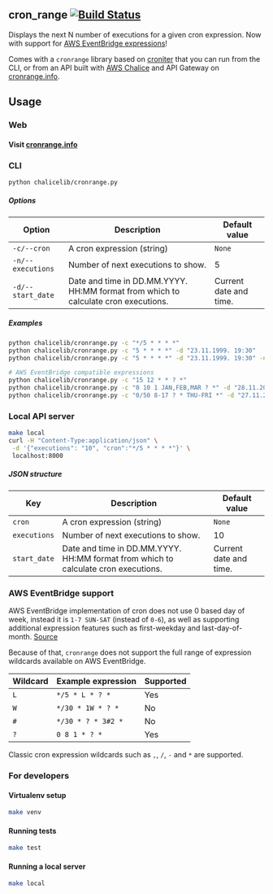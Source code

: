 ## cron_range [![Build Status](https://travis-ci.com/ivica-k/chalice_cronrange.svg?branch=master)](https://travis-ci.com/ivica-k/chalice_cronrange)
Displays the next N number of executions for a given cron expression. Now with support for [AWS EventBridge expressions](https://docs.aws.amazon.com/AmazonCloudWatch/latest/events/ScheduledEvents.html)! 

Comes with a `cronrange` library based on [croniter](https://github.com/kiorky/croniter) that you can run from the CLI,
or from an API built with [AWS Chalice](https://github.com/aws/chalice) and API Gateway on [cronrange.info](https://cronrange.info/).

## Usage
### Web
#### Visit [cronrange.info](https://cronrange.info/)

### CLI
```bash
python chalicelib/cronrange.py
```
##### Options
| Option            | Description                                                                        | Default value          |
|-------------------|------------------------------------------------------------------------------------|------------------------|
| `-c/--cron`       | A cron expression (string)                                                         | `None`                 |
| `-n/--executions` | Number of next executions to show.                                                 | 5                      |
| `-d/--start_date` | Date and time in DD.MM.YYYY. HH:MM format from which to calculate cron executions. | Current date and time. |

##### Examples
```bash
python chalicelib/cronrange.py -c "*/5 * * * *"
python chalicelib/cronrange.py -c "5 * * * *" -d "23.11.1999. 19:30"
python chalicelib/cronrange.py -c "5 * * * *" -d "23.11.1999. 19:30" -n 50

# AWS EventBridge compatible expressions
python chalicelib/cronrange.py -c "15 12 * * ? *"
python chalicelib/cronrange.py -c "0 10 1 JAN,FEB,MAR ? *" -d "28.11.2021. 20:00"
python chalicelib/cronrange.py -c "0/50 8-17 ? * THU-FRI *" -d "27.11.2021. 19:30" -n 50
```

### Local API server
```bash
make local
curl -H "Content-Type:application/json" \
 -d '{"executions": "10", "cron":"*/5 * * * *"}' \
 localhost:8000
```

##### JSON structure
| Key          | Description                                                                        | Default value          |
|--------------|------------------------------------------------------------------------------------|------------------------|
| `cron`       | A cron expression (string)                                                         | `None`                 |
| `executions` | Number of next executions to show.                                                 | 10                     |
| `start_date` | Date and time in DD.MM.YYYY. HH:MM format from which to calculate cron executions. | Current date and time. |

### AWS EventBridge support
AWS EventBridge implementation of cron does not use 0 based day of week, instead it is `1-7 SUN-SAT` (instead of `0-6`), 
as well as supporting additional expression features such as first-weekday and last-day-of-month. [Source](https://en.wikipedia.org/wiki/Cron#Overview)

Because of that, `cronrange` does not support the full range of expression wildcards available on AWS EventBridge.

| Wildcard | Example expression | Supported |
|----------|--------------------|-----------|
| `L`      | `*/5 * L * ? *`    | Yes       |
| `W`      | `*/30 * 1W * ? *`  | No        |
| `#`      | `*/30 * ? * 3#2 *` | No        |
| `?`      | `0 8 1 * ? *`      | Yes       |

Classic cron expression wildcards such as `,`, `/`, `-` and `*` are supported.

### For developers

#### Virtualenv setup
```bash
make venv
```

#### Running tests
```bash
make test
```

#### Running a local server
```bash
make local
```